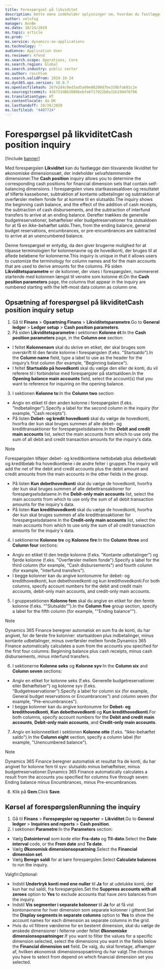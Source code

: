 ```yaml
---
title: Forespørgsel på likviditet
description: Dette emne indeholder oplysninger om, hvordan du fastlægger den tilsvarende likviditet for økonomiske dimensionssæt, der indeholder selvafstemmende dimensioner.
author: velofog
manager: AnnBe
ms.date: 10/24/2019
ms.topic: article
ms.prod: ''
ms.service: dynamics-ax-applications
ms.technology: ''
audience: Application User
ms.reviewer: kfend
ms.search.scope: Operations, Core
ms.search.region: Global
ms.search.industry: public sector
ms.author: roschlom
ms.search.validFrom: 2019-10-24
ms.dyn365.ops.version: 10.0.7
ms.openlocfilehash: 267e2d4c0ed3ad5a60e08200d7be338bfab02c2e
ms.sourcegitcommit: 436731d8b3889bebfe6f17922b0a31b1994f6796
ms.translationtype: HT
ms.contentlocale: da-DK
ms.lasthandoff: 10/26/2020
ms.locfileid: "4407724"
---
```

# <a name="cash-position-inquiry"></a><span data-ttu-id="d4ae2-103">Forespørgsel på likviditet</span><span class="sxs-lookup"><span data-stu-id="d4ae2-103">Cash position inquiry</span></span>
[!include [banner](../includes/banner.md)]

<span data-ttu-id="d4ae2-104">Med forespørgslen **Likviditet** kan du fastlægge den tilsvarende likviditet for økonomiske dimensionssæt, der indeholder selvafstemmende dimensioner.</span><span class="sxs-lookup"><span data-stu-id="d4ae2-104">The **Cash position** inquiry allows you to determine the corresponding cash positions for financial dimension sets that contain self-balancing dimensions.</span></span> <span data-ttu-id="d4ae2-105">I forespørgslen vises startkassesaldoen og resultatet af tilførte kasseboner, subtraktion af kontante udbetalinger og subtraktion af overførsler mellem fonde for at komme til en slutsaldo.</span><span class="sxs-lookup"><span data-stu-id="d4ae2-105">The inquiry shows the beginning cash balance, and the effect of the addition of cash receipts, the subtraction of cash disbursements, and the subtraction of interfund transfers to arrive at an ending balance.</span></span> <span data-ttu-id="d4ae2-106">Derefter trækkes de generelle budgetreservationer, behæftelser eller budgetreservationer fra slutsaldoen for at få en ikke-behæftet saldo.</span><span class="sxs-lookup"><span data-stu-id="d4ae2-106">Then, from the ending balance, general budget reservations, encumbrances, or pre-encumbrances are subtracted to arrive at an unencumbered balance.</span></span>

<span data-ttu-id="d4ae2-107">Denne forespørgsel er entydig, da den giver brugerne mulighed for at tilpasse terminologien for kolonnenavne og de hovedkonti, der bruges til at aflede beløbene for kolonnerne.</span><span class="sxs-lookup"><span data-stu-id="d4ae2-107">This inquiry is unique in that it allows users to customize the terminology for column names and for the main accounts that are used to derive amounts for the columns.</span></span> <span data-ttu-id="d4ae2-108">På siden **Likviditetsparametre** er de kolonner, der vises i forespørgslen, nummereret startende med kolonnen længst til venstre som kolonne ét.</span><span class="sxs-lookup"><span data-stu-id="d4ae2-108">On the **Cash position parameters** page, the columns that appear in the inquiry are numbered starting with the left-most data column as column one.</span></span>

## <a name="cash-position-inquiry-setup"></a><span data-ttu-id="d4ae2-109">Opsætning af forespørgsel på likviditet</span><span class="sxs-lookup"><span data-stu-id="d4ae2-109">Cash position inquiry setup</span></span>

1. <span data-ttu-id="d4ae2-110">Gå til **Finans** > **Opsætning Finans** > **Likviditetsparametre**.</span><span class="sxs-lookup"><span data-stu-id="d4ae2-110">Go to **General ledger** > **Ledger setup** > **Cash position parameters**.</span></span>
2. <span data-ttu-id="d4ae2-111">På siden **Likviditetsparametre** i sektionen **Kolonne ét**:</span><span class="sxs-lookup"><span data-stu-id="d4ae2-111">In the **Cash position parameters** page, in the **Column one** section:</span></span>

- <span data-ttu-id="d4ae2-112">I feltet **Kolonnenavn** skal du skrive en etiket, der skal bruges som overskrift til den første kolonne i forespørgslen (f.eks. "Startsaldo").</span><span class="sxs-lookup"><span data-stu-id="d4ae2-112">In the **Column name** field, type a label to use as the header for the inquiry’s first column (for example, "Beginning balance").</span></span>
- <span data-ttu-id="d4ae2-113">I feltet **Startsaldo på hovedkonti** skal du vælge den eller de konti, du vil referere til i forbindelse med forespørgsler på startsaldoen.</span><span class="sxs-lookup"><span data-stu-id="d4ae2-113">In the **Opening balance main accounts** field, select the account(s) that you want to reference for inquiring on the opening balance.</span></span>

3. <span data-ttu-id="d4ae2-114">I sektionen **Kolonne to**:</span><span class="sxs-lookup"><span data-stu-id="d4ae2-114">In the **Column two** section:</span></span> 

- <span data-ttu-id="d4ae2-115">Angiv en etiket til den anden kolonne i forespørgslen (f.eks. "Indbetalinger").</span><span class="sxs-lookup"><span data-stu-id="d4ae2-115">Specify a label for the second column in the inquiry (for example, "Cash receipts").</span></span>
- <span data-ttu-id="d4ae2-116">På listen **Debet- og kredit hovedkonti** skal du vælge de hovedkonti, hvorfra der kun skal bruges summen af alle debet- og kredittransaktioner for forespørgselsdataene.</span><span class="sxs-lookup"><span data-stu-id="d4ae2-116">In the **Debit and credit main accounts** list, select the main accounts from which to use only the sum of all debit and credit transaction amounts for the inquiry's data.</span></span> 

> [!NOTE]
> <span data-ttu-id="d4ae2-117">Forespørgslen tilføjer debet- og kreditkontiene nettobeløb plus debetbeløb og kreditbeløb fra hovedkontiene i de andre felter i gruppen.</span><span class="sxs-lookup"><span data-stu-id="d4ae2-117">The inquiry will add the net of the debit and credit accounts plus the debit amount and credit amounts from the main accounts in the other fields in the group.</span></span>

- <span data-ttu-id="d4ae2-118">På listen **Kun debethovedkonti** skal du vælge de hovedkonti, hvorfra der kun skal bruges summen af alle debettransaktioner for forespørgselsdataene.</span><span class="sxs-lookup"><span data-stu-id="d4ae2-118">In the **Debit-only main accounts** list, select the main accounts from which to use only the sum of all debit transaction amounts for the inquiry's data.</span></span>
- <span data-ttu-id="d4ae2-119">På listen **Kun kredithovedkonti** skal du vælge de hovedkonti, hvorfra der kun skal bruges summen af alle kredittransaktioner for forespørgselsdataene.</span><span class="sxs-lookup"><span data-stu-id="d4ae2-119">In the **Credit-only main accounts** list, select the main accounts from which to use only the sum of all credit transaction amounts for the inquiry's data.</span></span>

4. <span data-ttu-id="d4ae2-120">I sektionerne **Kolonne tre** og **Kolonne fire**:</span><span class="sxs-lookup"><span data-stu-id="d4ae2-120">In the **Column three** and **Column four** sections:</span></span> 

- <span data-ttu-id="d4ae2-121">Angiv en etiket til den tredje kolonne (f.eks. "Kontante udbetalinger") og fjerde kolonne (f.eks. "Overførsler mellem fonde").</span><span class="sxs-lookup"><span data-stu-id="d4ae2-121">Specify a label for the third column (for example, "Cash disbursements") and fourth column (for example, "Interfund transfers").</span></span>
- <span data-ttu-id="d4ae2-122">I begge kolonner kan du angive kontonumre for debet- og kredithovedkonti, kun debethovedkonti og kun kredithovedkonti.</span><span class="sxs-lookup"><span data-stu-id="d4ae2-122">For both columns, specify account numbers for the debit and credit main accounts, debit-only main accounts, and credit-only main accounts.</span></span>

5. <span data-ttu-id="d4ae2-123">I gruppesektionen **Kolonne fem** skal du angive en etiket for den femte kolonne (f.eks. ""Slutsaldo"").</span><span class="sxs-lookup"><span data-stu-id="d4ae2-123">In the **Column five** group section, specify a label for the fifth column (for example, ""Ending balance"").</span></span> 

> [!NOTE]
> <span data-ttu-id="d4ae2-124">Dynamics 365 Finance beregner automatisk en sum fra de konti, du har angivet, for de første fire kolonner: startsaldoen plus indbetalinger, minus kontante udbetalinger, minus overførsler mellem fonde.</span><span class="sxs-lookup"><span data-stu-id="d4ae2-124">Dynamics 365 Finance automatically calculates a sum from the accounts you specified for the first four columns: Beginning balance plus cash receipts, minus cash disbursements, minus interfund transfers.</span></span>

6. <span data-ttu-id="d4ae2-125">I sektionerne **Kolonne seks** og **Kolonne syv**:</span><span class="sxs-lookup"><span data-stu-id="d4ae2-125">In the **Column six** and **Column seven** sections:</span></span> 

- <span data-ttu-id="d4ae2-126">Angiv en etiket for kolonne seks (f.eks. Generelle budgetreservationer eller Behæftelser") og kolonne syv (f.eks. "Budgetreservationer").</span><span class="sxs-lookup"><span data-stu-id="d4ae2-126">Specify a label for column six (for example, General budget reservations or Encumbrances") and column seven (for example, "Pre-encumbrances").</span></span>
- <span data-ttu-id="d4ae2-127">I begge kolonner kan du angive kontonumre for **Debet- og kredithovedkonti**, **Kun debethovedkonti** og **Kun kredithovedkonti**.</span><span class="sxs-lookup"><span data-stu-id="d4ae2-127">For both columns, specify account numbers for the **Debit and credit main accounts**, **Debit-only main accounts**, and **Credit-only main accounts**.</span></span>

7. <span data-ttu-id="d4ae2-128">Angiv en kolonneetiket i sektionen **Kolonne otte** (f.eks. "Ikke-behæftet saldo").</span><span class="sxs-lookup"><span data-stu-id="d4ae2-128">In the **Column eight** section, specify a column label (for example, "Unencumbered balance").</span></span> 

> [!NOTE]
> <span data-ttu-id="d4ae2-129">Dynamics 365 Finance beregner automatisk et resultat fra de konti, du har angivet for kolonne fem til syv: slutsaldo minus behæftelser, minus budgetreservationer.</span><span class="sxs-lookup"><span data-stu-id="d4ae2-129">Dynamics 365 Finance automatically calculates a result from the accounts you specified for columns five through seven: Ending balance minus Encumbrances, minus Pre-encumbrances.</span></span>

8. <span data-ttu-id="d4ae2-130">Klik på **Gem**.</span><span class="sxs-lookup"><span data-stu-id="d4ae2-130">Click **Save**.</span></span>

## <a name="running-the-inquiry"></a><span data-ttu-id="d4ae2-131">Kørsel af forespørgslen</span><span class="sxs-lookup"><span data-stu-id="d4ae2-131">Running the inquiry</span></span>

1. <span data-ttu-id="d4ae2-132">Gå til **Finans** > **Forespørgsler og rapporter** > **Likviditet**.</span><span class="sxs-lookup"><span data-stu-id="d4ae2-132">Go to **General ledger** > **Inquiries and reports** > **Cash position**.</span></span>
2. <span data-ttu-id="d4ae2-133">I sektionen **Parametre**:</span><span class="sxs-lookup"><span data-stu-id="d4ae2-133">In the **Parameters** section:</span></span> 

- <span data-ttu-id="d4ae2-134">Vælg **Datointerval** som kode eller **Fra-dato** og **Til-dato**.</span><span class="sxs-lookup"><span data-stu-id="d4ae2-134">Select the **Date interval** code, or the **From date** and **To date**.</span></span>
- <span data-ttu-id="d4ae2-135">Vælg **Økonomisk dimensionsopsætning**.</span><span class="sxs-lookup"><span data-stu-id="d4ae2-135">Select the **Financial dimension set**.</span></span>
- <span data-ttu-id="d4ae2-136">Vælg **Beregn saldi** for at køre forespørgslen.</span><span class="sxs-lookup"><span data-stu-id="d4ae2-136">Select **Calculate balances** to run the inquiry.</span></span>

<span data-ttu-id="d4ae2-137">Valgfri:</span><span class="sxs-lookup"><span data-stu-id="d4ae2-137">Optional:</span></span> 

- <span data-ttu-id="d4ae2-138">Indstil **Undertryk konti med ene nuller** til **Ja** for at udelukke konti, der kun har nul saldi, fra forespørgslen.</span><span class="sxs-lookup"><span data-stu-id="d4ae2-138">Set the **Suppress accounts with all zeroes** option to **Yes** to exclude accounts that have zero balances from the inquiry.</span></span>
- <span data-ttu-id="d4ae2-139">Indstil **Vis segmenter i separate kolonner** til **Ja** for at få vist kontonavnene for hver dimension som separate kolonner i gitteret.</span><span class="sxs-lookup"><span data-stu-id="d4ae2-139">Set the **Display segments in separate columns** option to **Yes** to show the account names for each dimension as separate columns in the grid.</span></span>
- <span data-ttu-id="d4ae2-140">Hvis du vil filtrere værdierne for en bestemt dimension, skal du vælge de ønskede dimensioner i felterne under feltet **Økonomiske dimensionsopsætninger**.</span><span class="sxs-lookup"><span data-stu-id="d4ae2-140">If you want to filter the values for a specific dimension selected, select the dimensions you want in the fields below the **Financial dimension set** field.</span></span> <span data-ttu-id="d4ae2-141">De valg, du skal foretage, afhænger af, hvilken økonomisk dimensionsopsætning du har valgt.</span><span class="sxs-lookup"><span data-stu-id="d4ae2-141">The choices you have to select from depend on which financial dimension set you selected.</span></span>

